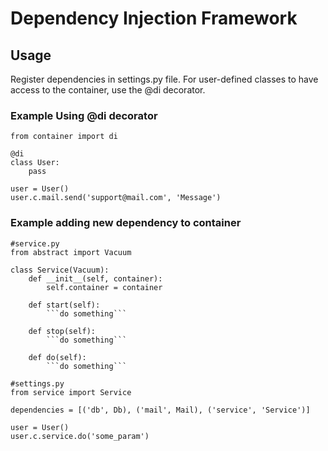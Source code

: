 # Dependency Injection Framework

## Usage

Register dependencies in settings.py file. For user-defined classes to have access to the container, use the @di decorator.

### Example Using @di decorator
```
from container import di

@di
class User:
    pass

user = User()
user.c.mail.send('support@mail.com', 'Message')
```

### Example adding new dependency to container
```
#service.py
from abstract import Vacuum

class Service(Vacuum):
    def __init__(self, container):
        self.container = container

    def start(self):
        ```do something```

    def stop(self):
        ```do something```

    def do(self):
        ```do something```
```
```
#settings.py
from service import Service

dependencies = [('db', Db), ('mail', Mail), ('service', 'Service')]
```
```
user = User()
user.c.service.do('some_param')
```
